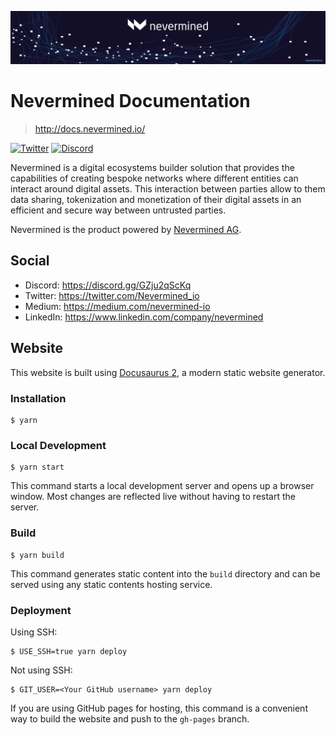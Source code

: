 [![banner](https://raw.githubusercontent.com/nevermined-io/assets/main/images/logo/banner_logo.png)](https://nevermined.io)


# Nevermined Documentation

> http://docs.nevermined.io/


[![Twitter](https://img.shields.io/twitter/follow/nevermined_io?style=social)](https://twitter.com/nevermined_io)
[![Discord](https://img.shields.io/discord/775670012446507028.svg?color=7289da&label=Discord&logo=discord&style=flat-square)](https://discord.gg/GZju2qScKq)

Nevermined is a digital ecosystems builder solution that provides the capabilities of
creating bespoke networks where different entities can interact around digital assets.
This interaction between parties allow to them data sharing, tokenization and 
monetization of their digital assets in an efficient and secure way between 
untrusted parties.

Nevermined is the product powered by [Nevermined AG](https://nevermined.io).

## Social

* Discord: https://discord.gg/GZju2qScKq
* Twitter: https://twitter.com/Nevermined_io
* Medium: https://medium.com/nevermined-io
* LinkedIn: https://www.linkedin.com/company/nevermined


## Website

This website is built using [Docusaurus 2](https://docusaurus.io/), a modern static website generator.

### Installation

```
$ yarn
```

### Local Development

```
$ yarn start
```

This command starts a local development server and opens up a browser window. Most changes are reflected live without having to restart the server.

### Build

```
$ yarn build
```

This command generates static content into the `build` directory and can be served using any static contents hosting service.

### Deployment

Using SSH:

```
$ USE_SSH=true yarn deploy
```

Not using SSH:

```
$ GIT_USER=<Your GitHub username> yarn deploy
```

If you are using GitHub pages for hosting, this command is a convenient way to build the website and push to the `gh-pages` branch.
